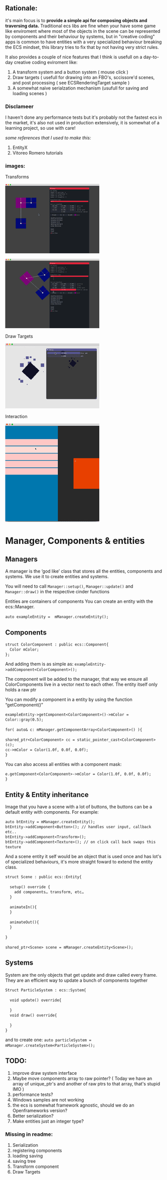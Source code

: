
## Rationale: 

it's main focus is to **provide a simple api for composing objects and traversing data.** Traditional ecs libs are fine when your have some game like enviroment where most of the objects in the scene can be represented by components and their behaviour by systems, but in "creative coding" apps is common to have entities with a very specialized behaviour breaking the ECS mindset, this library tries to fix  that by not having very strict rules.

It also provides a couple of nice features that I think is usefull on a day-to-day creative coding eviroment like:

1. A transform system and a button system (  mouse click )
2. Draw targets ( usefull for drawing into an FBO's, sccissore'd  scenes,  and post processing ( see ECSRenderingTarget sample )
3. A somewhat naive serialzation mechanism (usufull for saving and loading scenes  )


### Disclameer
 I haven't done any performance tests but it's probably not the fastest ecs in the market, it's also not used in production extensively, it is somewhat of a learning project, so use with care! 
 
 *some references that I used to make this:*
 
 1. EntityX
 2. Vitoreo Romero tutorials



### images:

Transforms

![alt Transforms](https://raw.githubusercontent.com/Hperigo/Cinder-ecs/master/imgs/ecsTransform.gif)

![alt Transforms2](https://raw.githubusercontent.com/Hperigo/Cinder-ecs/master/imgs/ecsTransform2.gif)

Draw Targets

![alt Draw Targets](https://raw.githubusercontent.com/Hperigo/Cinder-ecs/master/imgs/ecsDrawTarget.gif)

Interaction

![alt Interaction](https://raw.githubusercontent.com/Hperigo/Cinder-ecs/master/imgs/ecsInteraction.gif)





# Manager, Components & entities


## Managers

A manager is the ‘god like’ class that stores all the entities, components and systems.
We use it to create entities and systems.

You will need to call  ` Manager::setup() `, ` Manager::update() ` and ` Manager::draw() ` in the respective cinder functions

Entities are containers of components 
You can create an entity with the ecs::Manager.

```auto exampleEntity =  mManager.createEntity();```

## Components

```
struct ColorComponent : public ecs::Component{
  Color mColor;
};
```

And adding them is as simple as: 
`exampleEntity->addComponent<ColorComponent>();`

The component will be added to the manager, that way we ensure all ColorComponents live in a vector next to each other. The entity itself only holds  a raw ptr

You can modify a component in a entity by using the function “getComponent<T>()”

```
exampleEntity->getComponent<ColorComponent>()->mColor = Color::gray(0.5);

for( auto& c: mManager.getComponentArray<ColorComponent>() ){

shared_ptr<ColorComponent> cc = static_pointer_cast<ColorComponent>(c);
cc->mColor = Color(1.0f, 0.0f, 0.0f);
}
```
You can also access all entities with a component mask:

```for( auto& c: mManager.getEntitiesWithComponents<ColorComponent, RectComponent>() ){
e.getComponent<ColorComponent>->mColor = Color(1.0f, 0.0f, 0.0f); 
}
```

## Entity & Entity inheritance


Image that you have a scene with a lot of buttons, the buttons can be a default entity with components. For example:
```
auto btEntity = mManager.createEntity();
btEntity->addComponent<Button>(); // handles user input, callback etc..
btEntity->addComponent<Transform>();
btEntity->addComponent<Texture>(); // on click call back swaps this texture
```

And a scene entity it self would be an object that is used once and has lot's of specialized behaviours, it's more straight foward to extend the entity class.   

```
struct Scene : public ecs::Entity{

  setup() override {
    add components… transform, etc… 
  }

  animateIn(){
  }

  animateOut(){
  }
  
}

shared_ptr<Scene> scene = mManager.createEntity<Scene>();
```
## Systems

System are the only objects that get update and draw called every frame. They are an efficient way to update a bunch of components together


```
Struct ParticleSystem : ecs::System{

  void update() override{

  }
  void draw() override{

  }
}
```

and to create one: 
```auto particleSystem = mManager.createSystem<ParticleSystem>();```


## TODO:

1. improve draw system interface
2. Maybe move components array to raw pointer? ( Today we have an  array of unique_ptr's and another of raw ptrs to that array, that's stupid IMO ) 
3. performance tests?
4. Windows samples are not working
5. the ecs is somewhat framework agnostic, should we do an Openframeworks version?
6. Better  serialization? 
7. Make entities just an integer type? 

### Missing in readme:
1. Serialization
2. registering components
3. loading saving
4. saving tree
5. Transform component
6. Draw Targets

